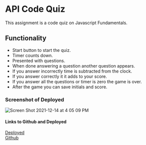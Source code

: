 # API Code Quiz

This assignment is a code quiz on Javascript Fundamentals.

## Functionality

- Start button to start the quiz.
- Timer counts down.
- Presented with questions.
- When done answering a question another question appears.
- If you answer incorrectly time is subtracted from the clock.
- If you answer correctly it it adds to your score.
- If you answer all the questions or timer is zero the game is over.
- After the game you can save initials and score.

### Screenshot of Deployed

![Screen Shot 2021-12-14 at 4 05 09 PM](https://user-images.githubusercontent.com/89158559/146093492-511b665e-9b74-4aaf-86f1-aa033a5527b1.png)

#### Links to Github and Deployed

[Deployed](https://tgarrey37.github.io/code-quiz/)  
[Github](https://github.com/Tgarrey37/code-quiz)
